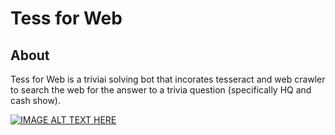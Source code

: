 # Tess for Web

## About

Tess for Web is a triviai solving bot that incorates tesseract and web crawler to search the web for the answer to a trivia question (specifically HQ and cash show). 

[![IMAGE ALT TEXT HERE](https://img.youtube.com/vi/YOUTUBE_VIDEO_ID_HERE/0.jpg)](https://www.youtube.com/watch?v=HRUf4fZt1Sw)
